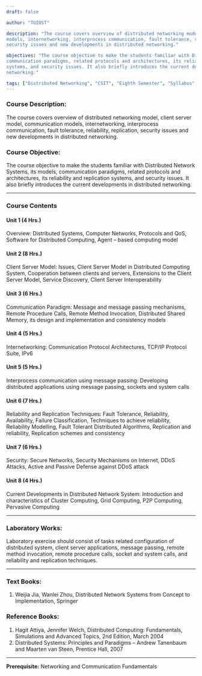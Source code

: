 ```yaml
---
draft: false

author: "TUIOST"

description: "The course covers overview of distributed networking model, client server model, communication
models, internetworking, interprocess communication, fault tolerance, reliability, replication,
security issues and new developments in distributed networking."

objectives: "The course objective to make the students familiar with Distributed Network Systems, its models,
communication paradigms, related protocols and architectures, its reliability and replication
systems, and security issues. It also briefly introduces the current developments in distributed
networking."

tags: ["Distributed Networking", "CSIT", "Eighth Semester", "Syllabus", "TU"]
---
```


### Course Description:

The course covers overview of distributed networking model, client server model, communication
models, internetworking, interprocess communication, fault tolerance, reliability, replication,
security issues and new developments in distributed networking.

### Course Objective:

The course objective to make the students familiar with Distributed Network Systems, its models,
communication paradigms, related protocols and architectures, its reliability and replication
systems, and security issues. It also briefly introduces the current developments in distributed
networking.

<hr>

### Course Contents

#### Unit 1 (4 Hrs.)

Overview: Distributed Systems, Computer Networks, Protocols and QoS,
Software for Distributed Computing, Agent – based computing model

#### Unit 2 (8 Hrs.)

Client Server Model: Issues, Client Server Model in Distributed Computing
System, Cooperation between clients and servers, Extensions to the Client
Server Model, Service Discovery, Client Server Interoperability

#### Unit 3 (6 Hrs.)

Communication Paradigm: Message and message passing mechanisms,
Remote Procedure Calls, Remote Method Invocation, Distributed Shared
Memory, its design and implementation and consistency models

#### Unit 4 (5 Hrs.)

Internetworking: Communication Protocol Architectures, TCP/IP Protocol
Suite, IPv6

#### Unit 5 (5 Hrs.)

Interprocess communication using message passing: Developing distributed
applications using message passing, sockets and system calls

#### Unit 6 (7 Hrs.)

Reliability and Replication Techniques: Fault Tolerance, Reliability,
Availability, Failure Classification, Techniques to achieve reliability,
Reliability Modelling, Fault Tolerant Distributed Algorithms, Replication
and reliability, Replication schemes and consistency

#### Unit 7 (6 Hrs.)

Security: Secure Networks, Security Mechanisms on Internet, DDoS
Attacks, Active and Passive Defense against DDoS attack

#### Unit 8 (4 Hrs.)

Current Developments in Distributed Network System: Introduction and
characteristics of Cluster Computing, Grid Computing, P2P Computing,
Pervasive Computing

<hr>

### Laboratory Works:

Laboratory exercise should consist of tasks related configuration of distributed system, client
server applications, message passing, remote method invocation, remote procedure calls, socket
and system calls, and reliability and replication techniques.

<hr>

### Text Books:

1. Weijia Jia, Wanlei Zhou, Distributed Network Systems from Concept to Implementation, Springer

### Reference Books:

1. Hagit Attiya, Jennifer Welch, Distributed Computing: Fundamentals, Simulations and
   Advanced Topics, 2nd Edition, March 2004
2. Distributed Systems: Principles and Paradigms – Andrew Tanenbaum and Maarten van
   Steen, Prentice Hall, 2007

<hr>

**Prerequisite:** Networking and Communication Fundamentals
